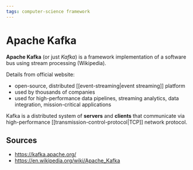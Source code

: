 ```yaml
---
tags: computer-science framework
---
```


# Apache Kafka

**Apache Kafka** (or just _Kafka_) is a framework implementation of a software bus using stream processing (Wikipedia).

Details from official website:

- open-source, distributed [[event-streaming|event streaming]] platform
- used by thousands of companies
- used for high-performance data pipelines, streaming analytics, data integration, mission-critical applications

Kafka is a distributed system of **servers** and **clients** that communicate via high-performance [[transmission-control-protocol|TCP]] network protocol.

## Sources

- <https://kafka.apache.org/>
- <https://en.wikipedia.org/wiki/Apache_Kafka>


